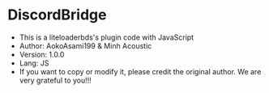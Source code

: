 # DiscordBridge
- This is a liteloaderbds's plugin code with JavaScript
- Author: AokoAsami199 & Minh Acoustic
- Version: 1.0.0
- Lang: JS
- If you want to copy or modify it, please credit the original author. We are very grateful to you!!!

